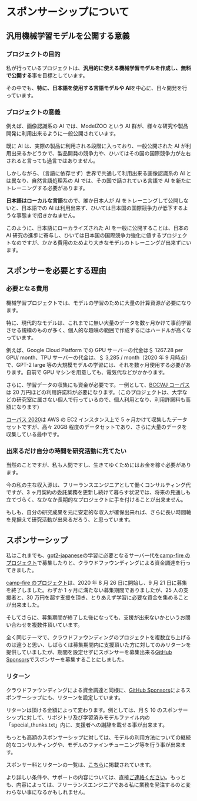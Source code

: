 # スポンサーシップについて

## 汎用機械学習モデルを公開する意義

### プロジェクトの目的

私が行っているプロジェクトは、**汎用的に使える機械学習モデルを作成し、無料で公開する**事を目標としています。

その中でも、**特に、日本語を使用する言語モデルや AI**を中心に、日々開発を行っています。

### プロジェクトの意義

例えば、画像認識系の AI では、ModelZOO という AI 群が、様々な研究や製品開発に利用出来るように一般公開されています。

既に AI は、実際の製品に利用される段階に入っており、一般公開された AI が利用出来るかどうかで、製品開発の競争力や、ひいてはその国の国際競争力が左右されると言っても過言ではありません。

しかしながら、（言語に依存せず）世界で共通して利用出来る画像認識系の AI とは異なり、自然言語処理系の AI では、その国で話されている言語で AI を新たにトレーニングする必要があります。

**日本語はローカルな言語**なので、誰か日本人が AI をトレーニングして公開しないと、日本語での AI は利用出来ず、ひいては日本国の国際競争力が低下するような事態まで招きかねません。

このように、日本語にローカライズされた AI を一般に公開することは、日本の AI 研究の進歩に寄与し、ひいては日本国の国際競争力強化に値するプロジェクトなのですが、かかる費用のためより大きなモデルのトレーニングが出来ずにいます。

## スポンサーを必要とする理由

### 必要となる費用

機械学習プロジェクトでは、モデルの学習のために大量の計算資源が必要になります。

特に、現代的なモデルは、これまでに無い大量のデータを数ヶ月かけて事前学習させる規模のものが多く、個人的な趣味の範囲で作成するにはハードルが高くなっています。

例えば、Google Cloud Platform での GPU サーバーの代金は＄ 1267.28 per GPU/ month、TPU サーバーの代金は、＄ 3,285 / month（2020 年 9 月時点）で、GPT-2 large 等の大規模モデルの学習には、それを数ヶ月使用する必要があります。自前で GPU マシンを用意しても、電気代などがかかります。

さらに、学習データの収集にも資金が必要です。一例として、[BCCWJ コーパス](https://pj.ninjal.ac.jp/corpus_center/bccwj/)は 20 万円ほどの利用許諾料が必要になります。（このプロジェクトは、大学などの研究室に属さない個人で行っているので、個人利用となり、利用許諾料も高額になります）

[コーパス 2020](https://github.com/tanreinama/gpt2-japanese/blob/master/report/corpus.md)は AWS の EC2 インスタンス上で 5 ヶ月かけて収集したデータセットですが、高々 20GB 程度のデータセットであり、さらに大量のデータを収集している最中です。

### 出来るだけ自分の時間を研究活動に充てたい

当然のことですが、私も人間ですし、生きてゆくためにはお金を稼ぐ必要があります。

今の私の主な収入源は、フリーランスエンジニアとして働くコンサルティング代ですが、3 ヶ月契約の委託業務を更新し続けて暮らす状況では、将来の見通しも立てづらく、なかなか長期的なプロジェクトに手を付けることが出来ません。

もしも、自分の研究成果を元に安定的な収入が確保出来れば、さらに長い時間軸を見据えて研究活動が出来るだろう、と思っています。

## スポンサーシップ

私はこれまでも、[gpt2-japanese](https://github.com/tanreinama/gpt2-japanese)の学習に必要となるサーバー代を[camp-fire のプロジェクト](https://camp-fire.jp/projects/view/320938)で募集したりと、クラウドファウンディングによる資金調達を行ってきました。

[camp-fire のプロジェクト](https://camp-fire.jp/projects/view/320938)は、2020 年 8 月 26 日に開始し、9 月 21 日に募集を終了しました。わずか 1 ヶ月に満たない募集期間でありましたが、25 人の支援者と、30 万円を超す支援を頂き、とりあえず学習に必要な資金を集めることが出来ました。

そしてさらに、募集期間が終了した後になっても、支援が出来ないかというお問い合わせを複数件頂いています。

全く同じテーマで、クラウドファウンディングのプロジェクトを複数立ち上げるのは違うと思い、しばらくは募集期間内に支援頂いた方に対してのみリターンを提供していましたが、期間を設定せずにスポンサーを募集出来る[GitHub Sponsors](https://github.com/sponsors)でスポンサーを募集することにしました。

### リターン

クラウドファウンディングによる資金調達と同様に、[GitHub Sponsors](https://github.com/sponsors)によるスポンサーシップにも、リターンを設定しています。

リターンは頂ける金額によって変わります。例としては、月＄ 10 のスポンサーシップに対して、リポジトリ及び学習済みモデルファイル内の「special_thunks.txt」内に、支援者への謝辞を載せる事が出来ます。

もっとも高額のスポンサーシップに対しては、モデルの利用方法についての継続的なコンサルティングや、モデルのファインチューニング等を行う事が出来ます。

スポンサー料とリターンの一覧は、[こちら](https://github.com/sponsors/tanreinama)に掲載されています。

より詳しい条件や、サポートの内容については、直接[ご連絡ください](tanrei@nama.ne.jp)。もっとも、内容によっては、フリーランスエンジニアである私に業務を発注するのと変わらない事になるかもしれません。
